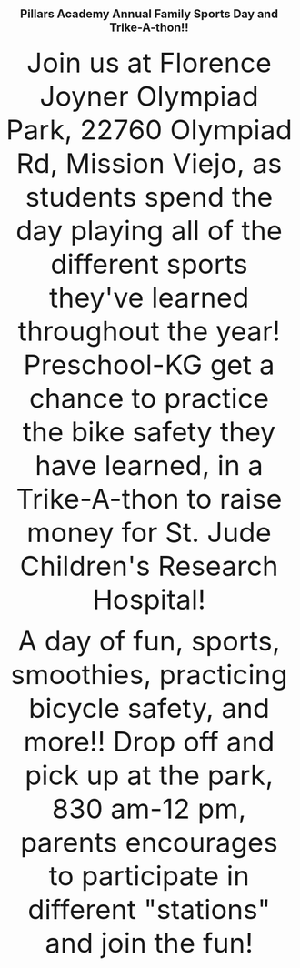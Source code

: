 <center><b><p style="font-size:20px"> Pillars Academy Annual Family Sports Day and Trike-A-thon!!</b></p style>
<font size="14"> Join us at Florence Joyner Olympiad Park, 22760 Olympiad Rd, Mission Viejo, as students spend the day playing all of the different sports they've learned throughout the year! Preschool-KG get a chance to practice the bike safety they have learned, in a Trike-A-thon to raise money for St. Jude Children's Research Hospital!

A day of fun, sports, smoothies, practicing bicycle safety, and more!! Drop off and pick up at the park, 830 am-12 pm, parents encourages to participate in different "stations" and join the fun! </font></center>
